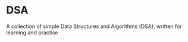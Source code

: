 # DSA
A collection of simple Data Structures and Algorithms (DSA), written for learning and practise
